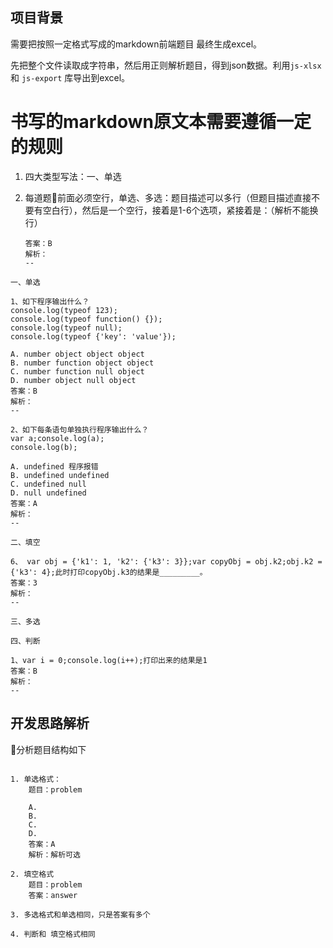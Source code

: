 
## 项目背景

需要把按照一定格式写成的markdown前端题目 最终生成excel。

先把整个文件读取成字符串，然后用正则解析题目，得到json数据。利用`js-xlsx` 和 `js-export` 库导出到excel。

# 书写的markdown原文本需要遵循一定的规则

1. 四大类型写法：一、单选
2. 每道题前面必须空行，单选、多选：题目描述可以多行（但题目描述直接不要有空白行），然后是一个空行，接着是1-6个选项，紧接着是：（解析不能换行）

    ```
    答案：B
    解析：
    --
    ```

```
一、单选

1、如下程序输出什么？
console.log(typeof 123);
console.log(typeof function() {});
console.log(typeof null);
console.log(typeof {'key': 'value'});

A. number object object object
B. number function object object
C. number function null object
D. number object null object
答案：B
解析：
--

2、如下每条语句单独执行程序输出什么？
var a;console.log(a);
console.log(b);

A. undefined 程序报错
B. undefined undefined
C. undefined null
D. null undefined
答案：A
解析：
--

二、填空

6、 var obj = {'k1': 1, 'k2': {'k3': 3}};var copyObj = obj.k2;obj.k2 = {'k3': 4};此时打印copyObj.k3的结果是_________。
答案：3
解析：
--

三、多选

四、判断

1、var i = 0;console.log(i++);打印出来的结果是1
答案：B
解析：
--

```

## 开发思路解析

分析题目结构如下

```

1. 单选格式：
    题目：problem

    A.
    B.
    C.
    D.
    答案：A
    解析：解析可选

2. 填空格式
    题目：problem
    答案：answer

3. 多选格式和单选相同，只是答案有多个

4. 判断和 填空格式相同

```
